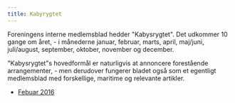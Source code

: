 ```yaml
---
title: Kabyrygtet
---
```

Foreningens interne medlemsblad hedder "Kabysrygtet".
Det udkommer 10 gange om året, - i månederne januar, februar, marts, april, maj/juni, juli/august, september, oktober, november og december.

"Kabysrygtet"s hovedformål er naturligvis at annoncere forestående arrangementer, - men derudover fungerer bladet også som et egentligt medlemsblad med forskellige, maritime og relevante artikler.

* [Febuar 2016](http://www.ebeltoft.marineforeningen.dk/Texter/Kabys1Feb2016LOW.pdf)
